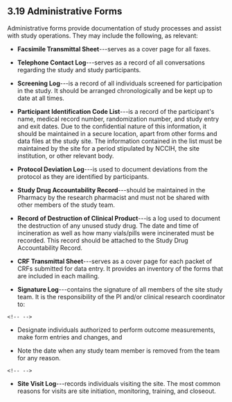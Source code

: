 ## 3.19 Administrative Forms

Administrative forms provide documentation of study processes and assist
with study operations. They may include the following, as relevant:

-   **Facsimile Transmittal Sheet**---serves as a cover page for all
    faxes.

-   **Telephone Contact Log**---serves as a record of all conversations
    regarding the study and study participants.

-   **Screening Log**---is a record of all individuals screened for
    participation in the study. It should be arranged chronologically
    and be kept up to date at all times.

-   **Participant Identification Code List**---is a record of the
    participant\'s name, medical record number, randomization number,
    and study entry and exit dates. Due to the confidential nature of
    this information, it should be maintained in a secure location,
    apart from other forms and data files at the study site. The
    information contained in the list must be maintained by the site for
    a period stipulated by NCCIH, the site institution, or other
    relevant body.

-   **Protocol Deviation Log**---is used to document deviations from the
    protocol as they are identified by participants.

-   **Study Drug Accountability Record**---should be maintained in the
    Pharmacy by the research pharmacist and must not be shared with
    other members of the study team.

-   **Record of Destruction of Clinical Product**---is a log used to
    document the destruction of any unused study drug. The date and time
    of incineration as well as how many vials/pills were incinerated
    must be recorded. This record should be attached to the Study Drug
    Accountability Record.

-   **CRF Transmittal Sheet**---serves as a cover page for each packet
    of CRFs submitted for data entry. It provides an inventory of the
    forms that are included in each mailing.

-   **Signature Log**---contains the signature of all members of the
    site study team. It is the responsibility of the PI and/or clinical
    research coordinator to:

```{=html}
<!-- -->
```
-   Designate individuals authorized to perform outcome measurements,
    make form entries and changes, and

-   Note the date when any study team member is removed from the team
    for any reason.

```{=html}
<!-- -->
```
-   **Site Visit Log**---records individuals visiting the site. The most
    common reasons for visits are site initiation, monitoring, training,
    and closeout.

